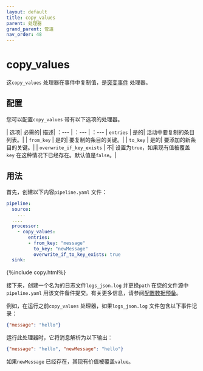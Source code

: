 ```yaml
---
layout: default
title: copy_values 
parent: 处理器
grand_parent: 管道
nav_order: 48
---
```


# copy_values

这`copy_values` 处理器在事件中复制值，是[突变事件]({{site.url}}{{site.baseurl}}/data-prepper/pipelines/configuration/processors/mutate-event/) 处理器。

## 配置

您可以配置`copy_values` 带有以下选项的处理器。

| 选项| 必需的| 描述|
：--- | ：--- | ：---
| `entries` | 是的| 活动中要复制的条目列表。|
| `from_key` | 是的| 要复制的条目的关键。|
| `to_key` | 是的| 要添加的新条目的关键。|
| `overwrite_if_key_exists` | 不| 设置为`true`，如果现有值被覆盖`key` 在这种情况下已经存在。默认值是`false`。|

## 用法

首先，创建以下内容`pipeline.yaml` 文件：

```yaml
pipeline:
  source:
    ...
  ....  
  processor:
    - copy_values:
        entries:
        - from_key: "message"
          to_key: "newMessage"
          overwrite_if_to_key_exists: true
  sink:
```
{％include copy.html％}

接下来，创建一个名为的日志文件`logs_json.log` 并更换`path` 在您的文件源中`pipeline.yaml` 用该文件备件提交。有关更多信息，请参阅[配置数据预备]({{site.url}}{{site.baseurl}}/data-prepper/getting-started/#2-configuring-data-prepper)。

例如，在运行之前`copy_values` 处理器，如果`logs_json.log` 文件包含以下事件记录：

```json
{"message": "hello"}
```

运行此处理器时，它将消息解析为以下输出：

```json
{"message": "hello", "newMessage": "hello"}
```

如果`newMessage` 已经存在，其现有价值被覆盖`value`。

